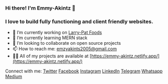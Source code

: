 ### Hi there! I'm Emmy-Akintz 👋

### I love to build fully functioning and client friendly websites.

- 🔭 I’m currently working on [Larry-Pat Foods](https://github.com/Emmy-Akintz/larry-pat-foods)
- 🌱 I’m currently learning MERN stack
- 👯 I’m looking to collaborate on open source projects
- 📫 How to reach me: emzyakints2005@gmail.com
- 👨‍💻 All of my projects are available at [https://emmy-akintz.netlify.app/](https://emmy-akintz.netlify.app/)

Connect with me: 
[Twitter](https://twitter.com/emmy_ak7)
[Facebook](https://web.facebook.com/ayomide.akintan.357/)
[Instagram](https://www.instagram.com/emmy_akintz/)
[LinkedIn](https://www.linkedin.com/in/ayomide-akintan-3a10a028b/)
[Telegram](http://t.me/EmmyAkints)
[Whatsapp](http://wa.me/+2348167659926)
[Medium](https://medium.com/@emzyakints2005)

<!--
**Emmy-Akintz/Emmy-Akintz** is a ✨ _special_ ✨ repository because its `README.md` (this file) appears on your GitHub profile.

Here are some ideas to get you started:

- 🔭 I’m currently working on ...
- 🌱 I’m currently learning ...
- 👯 I’m looking to collaborate on ...
- 🤔 I’m looking for help with ...
- 💬 Ask me about ...
- 📫 How to reach me: ...
- 😄 Pronouns: ...
- ⚡ Fun fact: ...
-->
